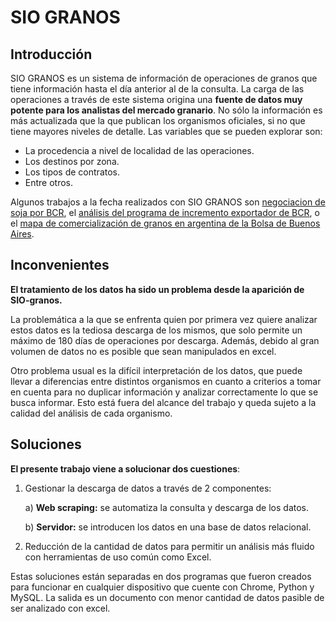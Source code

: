 # SIO GRANOS

## Introducción

SIO GRANOS es un sistema de información de operaciones de granos que tiene información hasta el día anterior al de la consulta. La carga de las operaciones a través de este sistema origina una **fuente de datos muy potente para los analistas del mercado granario**. No sólo la información es más actualizada que la que publican los organismos oficiales, si no que tiene mayores niveles de detalle. Las variables que se pueden explorar son:

* La procedencia a nivel de localidad de las operaciones.
* Los destinos por zona.
* Los tipos de contratos.
* Entre otros. 

Algunos trabajos a la fecha realizados con SIO GRANOS son [negociacion de soja por BCR](https://www.bcr.com.ar/es/mercados/investigacion-y-desarrollo/informativo-semanal/noticias-informativo-semanal/patrones-del), el [análisis del programa de incremento exportador de BCR](https://www.bcr.com.ar/es/mercados/mercado-de-granos/noticias/restando-5-dias-para-su-finalizacion-el-programa-de-incremento), o el [mapa de comercialización de granos en argentina de la Bolsa de Buenos Aires](https://www.bolsadecereales.com/post-2#:~:text=SIO-GRANOS%20es%20un%20Sistema%20unificado%20de%20Informaci%C3%B3n%20Obligatoria,sistema%20y%20realizar%20declaraciones%20de%20las%20operaciones%20realizadas.).


## Inconvenientes

**El tratamiento de los datos ha sido un problema desde la aparición de SIO-granos.**

La problemática a la que se enfrenta quien por primera vez quiere analizar estos datos es la tediosa descarga de los mismos, que solo permite un máximo de 180 días de operaciones por descarga. Además, debido al gran volumen de datos no es posible que sean manipulados en excel.

Otro problema usual es la difícil interpretación de los datos, que puede llevar a diferencias entre distintos organismos en cuanto a criterios a tomar en cuenta para no duplicar información y analizar correctamente lo que se busca informar. Esto está fuera del alcance del trabajo y queda sujeto a la calidad del análisis de cada organismo.

## Soluciones

**El presente trabajo viene a solucionar dos cuestiones**:

1) Gestionar la descarga de datos a través de 2 componentes:
    
    a) **Web scraping:** se automatiza la consulta y descarga de los datos.
    
    b) **Servidor:** se introducen los datos en una base de datos relacional. 
  
2) Reducción de la cantidad de datos para permitir un análisis más fluido con herramientas de uso común como Excel.

Estas soluciones están separadas en dos programas que fueron creados para funcionar en cualquier dispositivo que cuente con Chrome, Python y MySQL. La salida es un documento con menor cantidad de datos pasible de ser analizado con excel.



